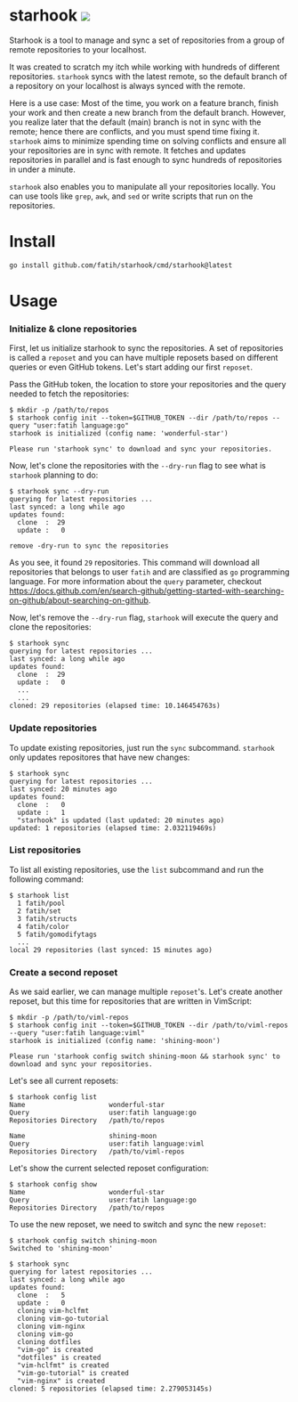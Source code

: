 # starhook [![](https://github.com/fatih/starhook/workflows/build/badge.svg)](https://github.com/fatih/starhook/actions)

Starhook is a tool to manage and sync a set of repositories from a group of remote repositories to your localhost. 

It was created to scratch my itch while working with hundreds of different repositories. `starhook` syncs with the latest remote, so the default branch of a repository on your localhost is always synced with the remote.

Here is a use case: Most of the time, you work on a feature branch, finish your work and then create a new branch from the default branch. However, you realize later that the default (main) branch is not in sync with the remote; hence there are conflicts, and you must spend time fixing it. `starhook` aims to minimize spending time on solving conflicts and ensure all your repositories are in sync with remote. It fetches and updates repositories in parallel and is fast enough to sync hundreds of repositories in under a minute.

`starhook` also enables you to manipulate all your repositories locally. You can use tools like `grep`, `awk`, and `sed` or write scripts that run on the repositories.

# Install

```bash
go install github.com/fatih/starhook/cmd/starhook@latest
```

# Usage


### Initialize & clone repositories

First, let us initialize starhook to sync the repositories. A set of repositories is called a `reposet` and you can have multiple reposets based on different queries or even GitHub tokens. Let's start adding our first `reposet`.

Pass the GitHub token, the location to store your repositories and the query needed to fetch the repositories:

```
$ mkdir -p /path/to/repos
$ starhook config init --token=$GITHUB_TOKEN --dir /path/to/repos --query "user:fatih language:go" 
starhook is initialized (config name: 'wonderful-star')

Please run 'starhook sync' to download and sync your repositories.
```

Now, let's clone the repositories  with the `--dry-run` flag to see what is `starhook` planning to do:

```
$ starhook sync --dry-run
querying for latest repositories ...
last synced: a long while ago
updates found:
  clone  :  29
  update :   0

remove -dry-run to sync the repositories
```

As you see, it found `29` repositories. This command will download all repositories that
belongs to user `fatih` and are classified as `go` programming language. For
more information about the `query` parameter, checkout
https://docs.github.com/en/search-github/getting-started-with-searching-on-github/about-searching-on-github. 

Now, let's remove the `--dry-run` flag, `starhook` will execute the query and clone the repositories: 

```
$ starhook sync
querying for latest repositories ...
last synced: a long while ago
updates found:
  clone  :  29
  update :   0
  ...
  ...
cloned: 29 repositories (elapsed time: 10.146454763s)
```

### Update repositories

To update existing repositories, just run the `sync` subcommand. `starhook` only updates repositores that have new changes:


```
$ starhook sync
querying for latest repositories ...
last synced: 20 minutes ago
updates found:
  clone  :   0
  update :   1
  "starhook" is updated (last updated: 20 minutes ago)
updated: 1 repositories (elapsed time: 2.032119469s)
```


### List repositories

To list all existing repositories, use the `list` subcommand and run the following command:

```
$ starhook list
  1 fatih/pool
  2 fatih/set
  3 fatih/structs
  4 fatih/color
  5 fatih/gomodifytags
  ...
local 29 repositories (last synced: 15 minutes ago)
```


### Create a second reposet

As we said earlier, we can manage multiple `reposet`'s. Let's create another reposet, but this time for repositories that are written in VimScript:

```
$ mkdir -p /path/to/viml-repos
$ starhook config init --token=$GITHUB_TOKEN --dir /path/to/viml-repos --query "user:fatih language:viml" 
starhook is initialized (config name: 'shining-moon')

Please run 'starhook config switch shining-moon && starhook sync' to download and sync your repositories.
```

Let's see all current reposets:

```
$ starhook config list
Name                     wonderful-star
Query                    user:fatih language:go
Repositories Directory   /path/to/repos

Name                     shining-moon
Query                    user:fatih language:viml
Repositories Directory   /path/to/viml-repos
```

Let's show the current selected reposet configuration:


```
$ starhook config show
Name                     wonderful-star
Query                    user:fatih language:go
Repositories Directory   /path/to/repos
```


To use the new reposet, we need to switch and sync the new `reposet`:

```
$ starhook config switch shining-moon
Switched to 'shining-moon'

$ starhook sync
querying for latest repositories ...
last synced: a long while ago
updates found:
  clone  :   5
  update :   0
  cloning vim-hclfmt
  cloning vim-go-tutorial
  cloning vim-nginx
  cloning vim-go
  cloning dotfiles
  "vim-go" is created
  "dotfiles" is created
  "vim-hclfmt" is created
  "vim-go-tutorial" is created
  "vim-nginx" is created
cloned: 5 repositories (elapsed time: 2.279053145s)
```

